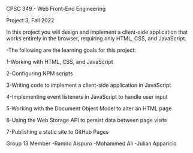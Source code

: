CPSC 349 - Web Front-End Engineering

Project 3, Fall 2022

In this project you will design and implement a client-side 
application that works entirely in the browser, requiring 
only HTML, CSS, and JavaScript.


-The following are the learning goals for this project:

1-Working with HTML, CSS, and JavaScript

2-Configuring NPM scripts

3-Writing code to implement a client-side application in JavaScript

4-Implementing event listeners in JavaScript to handle user input

5-Working with the Document Object Model to alter an HTML page

6-Using the Web Storage API to persist data between page visits

7-Publishing a static site to GitHub Pages


Group 13 Member
-Ramiro Aispuro
-Mohammed Ali
-Julian Apparicio


